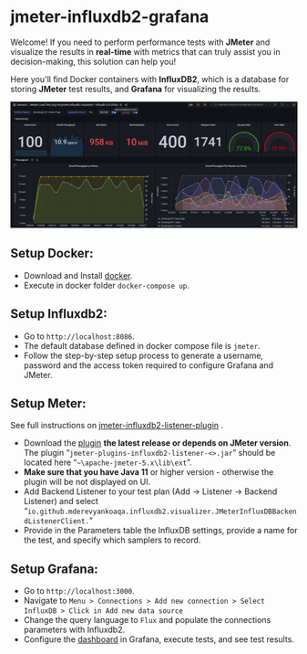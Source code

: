 # jmeter-influxdb2-grafana

Welcome! If you need to perform performance tests with **JMeter** and visualize the results in **real-time** with metrics that can truly assist you in decision-making, this solution can help you!

Here you'll find Docker containers with **InfluxDB2**, which is a database for storing **JMeter** test results, and **Grafana** for visualizing the results.

![dashboard](img/dashboard.png)

## Setup Docker:
- Download and Install [docker](https://docs.docker.com/get-docker/).
-  Execute in docker folder `docker-compose up`.

## Setup Influxdb2:
- Go to `http://localhost:8086`.
- The default database defined in docker compose file is `jmeter`.
- Follow the step-by-step setup process to generate a username, password and the access token required to configure Grafana and JMeter.

## Setup Meter:

See full instructions on  [jmeter-influxdb2-listener-plugin](https://github.com/mderevyankoaqa/jmeter-influxdb2-listener-plugin/)  .

-   Download the [plugin](https://github.com/mderevyankoaqa/jmeter-influxdb2-listener-plugin/releases)  **the latest release or depends on JMeter version**. The plugin “`jmeter-plugins-influxdb2-listener-<>.jar`” should be located here “`~\apache-jmeter-5.x\lib\ext`”.
-   **Make sure that you have Java 11**  or higher version - otherwise the plugin will be not displayed on UI.
-   Add Backend Listener to your test plan (Add -> Listener -> Backend Listener) and select “`io.github.mderevyankoaqa.influxdb2.visualizer.JMeterInfluxDBBackendListenerClient.`”
-   Provide in the Parameters table the InfluxDB settings, provide a name for the test, and specify which samplers to record.

## Setup Grafana:
- Go to `http://localhost:3000`.
- Navigate to `Menu > Connections > Add new connection > Select InfluxDB > Click in Add new data source`
- Change the query language to `Flux` and populate the connections parameters with Influxdb2.
- Configure the [dashboard](https://grafana.com/grafana/dashboards/13644-jmeter-load-test-org-md-jmeter-influxdb2-visualizer-influxdb-v2-0-flux/) in Grafana, execute tests, and see test results.
